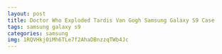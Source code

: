 ```yaml
---
layout: post
title: Doctor Who Exploded Tardis Van Gogh Samsung Galaxy S9 Case
tags: samsung galaxy s9
categories: samsung
img: 1RQVHkj0iMh6TLe7f2AhaDBnzzqTWb4Jc
---
```

